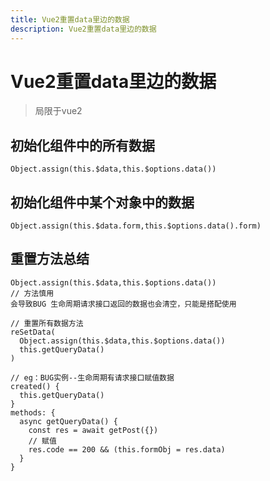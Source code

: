 ```yaml
---
title: Vue2重置data里边的数据
description: Vue2重置data里边的数据
---
```


# Vue2重置data里边的数据

> 局限于vue2

## 初始化组件中的所有数据

```js-vue
Object.assign(this.$data,this.$options.data())
```

## 初始化组件中某个对象中的数据

```js-vue
Object.assign(this.$data.form,this.$options.data().form)
```

## 重置方法总结
```js-vue
Object.assign(this.$data,this.$options.data())
// 方法慎用
会导致BUG 生命周期请求接口返回的数据也会清空，只能是搭配使用

// 重置所有数据方法
reSetData(
  Object.assign(this.$data,this.$options.data())
  this.getQueryData()
)

// eg：BUG实例--生命周期有请求接口赋值数据
created() {
  this.getQueryData()
}
methods: {
  async getQueryData() {
    const res = await getPost({})
    // 赋值
    res.code == 200 && (this.formObj = res.data)
  }
}
```
